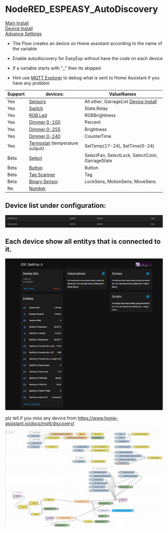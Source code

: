 # NodeRED_ESPEASY_AutoDiscovery  
[Main Install](MainInstall.md)  
[Device Install](Devices.md)  
[Advance Settings](Advance.md)  

* The Flow creates an device on Home assistant according to the name of the variable
* Enable autodiscovery for EasyEsp without have the code on each device 
* If a variable starts with "_" then its skipped

* Hint use [MQTT Explorer](http://mqtt-explorer.com/) to debug what is sent to Home Assistant if you have any problem

 **Support** | **devices:** | **ValueNames** 
--------|---------|---------
Yes | [Sensors](https://www.home-assistant.io/integrations/sensor.mqtt/) | All other, GarrageList [Device Install](Devices.md)  
Yes | [Switch](https://www.home-assistant.io/integrations/switch.mqtt/) | State,Relay
Yes | [RGB Led](https://www.home-assistant.io/integrations/light.mqtt/) | RGBBrightness 
Yes | [Dimmer 0-100](https://www.home-assistant.io/integrations/light.mqtt/) | Percent 
Yes | [Dimmer 0-255](https://www.home-assistant.io/integrations/light.mqtt/) | Brightness 
Yes | [Dimmer 0-240](https://www.home-assistant.io/integrations/light.mqtt/) | CounterTime
Yes  | [Termostat](https://www.home-assistant.io/integrations/climate.mqtt/) (temperature output) | SetTemp(17-24), SetTime(0-24)
Beta | [Select](https://www.home-assistant.io/integrations/select.mqtt/) | SelectFan, SelectLock, SelectColor, GarrageState
Beta | [Button](https://www.home-assistant.io/integrations/button.mqtt/) | Button
Beta | [Tag Scanner](https://www.home-assistant.io/integrations/tag.mqtt/) | Tag
Beta | [Binary Sensor](https://www.home-assistant.io/integrations/binary_sensor.mqtt/) | LockSens, MotionSens, MoveSens  
No | [Number](https://www.home-assistant.io/integrations/number.mqtt/)

## Device list under configuration:
![HA Device List](PNG/HA_Devices.PNG)
## Each device show all entitys that is connected to it.
![HA one Device](PNG/HA_1Device.PNG)



plz tell if you miss any device from 
https://www.home-assistant.io/docs/mqtt/discovery/

![Flow_Node-Red](PNG/Flow_Node-Red.PNG)

